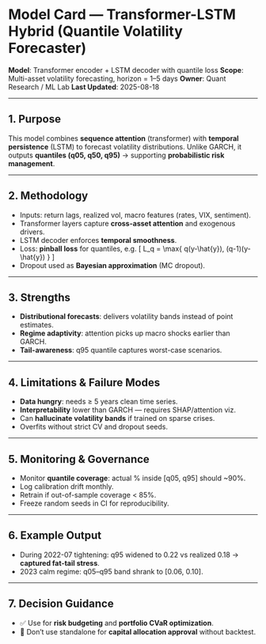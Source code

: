 # Model Card — Transformer-LSTM Hybrid (Quantile Volatility Forecaster)

**Model**: Transformer encoder + LSTM decoder with quantile loss
**Scope**: Multi-asset volatility forecasting, horizon = 1–5 days
**Owner**: Quant Research / ML Lab
**Last Updated**: 2025-08-18

---

## 1. Purpose
This model combines **sequence attention** (transformer) with **temporal persistence** (LSTM) to forecast volatility distributions.
Unlike GARCH, it outputs **quantiles (q05, q50, q95)** → supporting **probabilistic risk management**.

---

## 2. Methodology
- Inputs: return lags, realized vol, macro features (rates, VIX, sentiment).
- Transformer layers capture **cross-asset attention** and exogenous drivers.
- LSTM decoder enforces **temporal smoothness**.
- Loss: **pinball loss** for quantiles, e.g.
  \[
  L_q = \max\{ q(y-\hat{y}), (q-1)(y-\hat{y}) \}
  \]
- Dropout used as **Bayesian approximation** (MC dropout).

---

## 3. Strengths
- **Distributional forecasts**: delivers volatility bands instead of point estimates.
- **Regime adaptivity**: attention picks up macro shocks earlier than GARCH.
- **Tail-awareness**: q95 quantile captures worst-case scenarios.

---

## 4. Limitations & Failure Modes
- **Data hungry**: needs ≥ 5 years clean time series.
- **Interpretability** lower than GARCH — requires SHAP/attention viz.
- Can **hallucinate volatility bands** if trained on sparse crises.
- Overfits without strict CV and dropout seeds.

---

## 5. Monitoring & Governance
- Monitor **quantile coverage**: actual % inside [q05, q95] should ~90%.
- Log calibration drift monthly.
- Retrain if out-of-sample coverage < 85%.
- Freeze random seeds in CI for reproducibility.

---

## 6. Example Output
- During 2022-07 tightening: q95 widened to 0.22 vs realized 0.18 → **captured fat-tail stress**.
- 2023 calm regime: q05–q95 band shrank to [0.06, 0.10].

---

## 7. Decision Guidance
- ✅ Use for **risk budgeting** and **portfolio CVaR optimization**.
- 🚫 Don’t use standalone for **capital allocation approval** without backtest.

